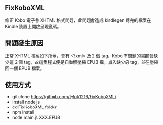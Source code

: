 ## FixKoboXML
修正 Kobo 電子書 XHTML 格式問題，此問題會造成 kindlegen 轉完的檔案在 Kindle 裝置上開啟呈現亂碼。

## 問題發生原因
正常 XHTML 檔案如下所示，會有 <?xml> 及 <!DOCTYPE html> 2 個 tag。Kobo 有問題的書都會缺少這 2 個 tag，故這隻程式便是自動解壓縮 EPUB 檔，加入缺少的 tag，並在壓縮回一個 EPUB 檔案。

## 使用方式
* git clone https://github.com/tylpk1216/FixKoboXML/
* install node.js
* cd FixKoboXML folder
* npm install .
* node main.js XXX.EPUB
